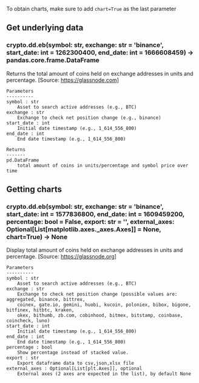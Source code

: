 To obtain charts, make sure to add `chart=True` as the last parameter

## Get underlying data 
### crypto.dd.eb(symbol: str, exchange: str = 'binance', start_date: int = 1262300400, end_date: int = 1666608459) -> pandas.core.frame.DataFrame

Returns the total amount of coins held on exchange addresses in units and percentage.
    [Source: https://glassnode.com]

    Parameters
    ----------
    symbol : str
        Asset to search active addresses (e.g., BTC)
    exchange : str
        Exchange to check net position change (e.g., binance)
    start_date : int
        Initial date timestamp (e.g., 1_614_556_800)
    end_date : int
        End date timestamp (e.g., 1_614_556_800)

    Returns
    -------
    pd.DataFrame
        total amount of coins in units/percentage and symbol price over time

## Getting charts 
### crypto.dd.eb(symbol: str, exchange: str = 'binance', start_date: int = 1577836800, end_date: int = 1609459200, percentage: bool = False, export: str = '', external_axes: Optional[List[matplotlib.axes._axes.Axes]] = None, chart=True) -> None

Display total amount of coins held on exchange addresses in units and percentage.
    [Source: https://glassnode.org]

    Parameters
    ----------
    symbol : str
        Asset to search active addresses (e.g., BTC)
    exchange : str
        Exchange to check net position change (possible values are: aggregated, binance, bittrex,
        coinex, gate.io, gemini, huobi, kucoin, poloniex, bibox, bigone, bitfinex, hitbtc, kraken,
        okex, bithumb, zb.com, cobinhood, bitmex, bitstamp, coinbase, coincheck, luno)
    start_date : int
        Initial date timestamp (e.g., 1_614_556_800)
    end_date : int
        End date timestamp (e.g., 1_614_556_800)
    percentage : bool
        Show percentage instead of stacked value.
    export : str
        Export dataframe data to csv,json,xlsx file
    external_axes : Optional[List[plt.Axes]], optional
        External axes (2 axes are expected in the list), by default None
